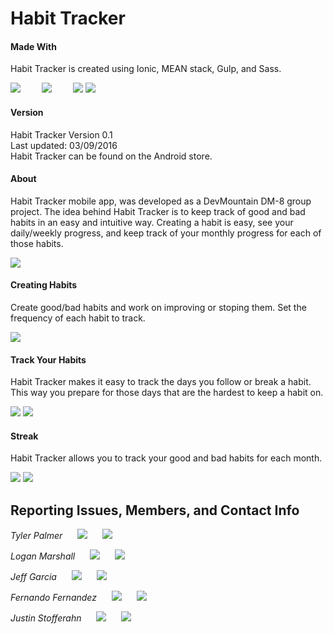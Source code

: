 # Habit Tracker

#### Made With
Habit Tracker is created using Ionic, MEAN stack, Gulp, and Sass.</br>

<img src="http://i.imgur.com/ZYzdXkC.png" style="margin-right: 30px;"/>
<img src="http://i.imgur.com/LtmjiLC.png" style="margin-right: 30px;"/>
<img src="http://i.imgur.com/w6bDhAX.png"/>
<img src="http://i.imgur.com/tGUCAyq.png"/>



#### Version

Habit Tracker Version 0.1</br>
Last updated: 03/09/2016</br>
Habit Tracker can be found on the Android store.</br>



#### About
Habit Tracker mobile app, was developed as a DevMountain DM-8 group project.  The idea behind Habit Tracker is to keep track of good and bad habits in an easy and intuitive way.  Creating a habit is easy, see your daily/weekly progress, and keep track of your monthly progress for each of those habits.


![][login]

#### Creating Habits
Create good/bad habits and work on improving or stoping them.  Set the frequency of each habit to track.

![][create]

#### Track Your Habits
Habit Tracker makes it easy to track the days you follow or break a habit.  This way you prepare for those days that are the hardest to keep a habit on.

![][track]
![][track2]

#### Streak
Habit Tracker allows you to track your good and bad habits for each month.

![][streak1]
![][streak2]

## Reporting Issues, Members, and Contact Info


*Tyler Palmer*
<a href="mailto:mr.tylerpalmer@gmail.com"><img src="http://i.imgur.com/DXFFpko.png" style="margin-right: 20px; margin-left: 20px;"/></a>
<a href="https://github.com/therealtp"><img src="http://i.imgur.com/m5qX9r5.png"/></a></br>

*Logan Marshall*
<a href="mailto:"><img src="http://i.imgur.com/DXFFpko.png" style="margin-right: 20px; margin-left: 20px;"/></a>
<a href="url"><img src="http://i.imgur.com/m5qX9r5.png"/></a></br>

*Jeff Garcia*
<a href="mailto:jeffrgarcia24@gmail.com"><img src="http://i.imgur.com/DXFFpko.png" style="margin-right: 20px; margin-left: 20px;"/></a>
<a href="https://github.com/Jefftronn"><img src="http://i.imgur.com/m5qX9r5.png"/></a></br>

*Fernando Fernandez*
<a href="mailto:ffmp777@yahoo.com"><img src="http://i.imgur.com/DXFFpko.png" style="margin-right: 20px; margin-left: 20px;"/></a>
<a href="https://github.com/fer77"><img src="http://i.imgur.com/m5qX9r5.png"/></a></br>

*Justin Stofferahn*
<a href="mailto:Stofferahnjustin@gmail.com"><img src="http://i.imgur.com/DXFFpko.png" style="margin-right: 20px; margin-left: 20px;"/></a>
<a href="https://github.com/Jstofferahn"><img src="http://i.imgur.com/m5qX9r5.png"/></a></br>



[login]: ionic/www/img/Screen-Shot1.jpg
[create]: ionic/www/img/Screen-Shot2.jpg
[track]: ionic/www/img/Screen-Shot3.jpg
[track1]: ionic/www/img/Screen-Shot6.jpg
[track2]: ionic/www/img/Screen-Shot7.jpg
[streak1]: ionic/www/img/Screen-Shot4.jpg
[streak2]: ionic/www/img/Screen-Shot5.jpg
